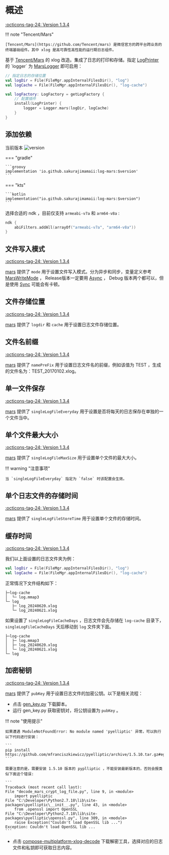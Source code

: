 # 概述

[:octicons-tag-24: Version 1.3.4](https://ave.entropy2020.cn/version/log-mars/#134)

!!! note "Tencent/Mars"

    [Tencent/Mars](https://github.com/Tencent/mars) 是微信官方的跨平台跨业务的终端基础组件。其中 xlog 是高可靠性高性能的运行期日志组件。

基于 [Tencent/Mars](https://github.com/Tencent/mars) 的 xlog 改造。集成了日志的打印和存储。指定 [LogPrinter](https://api.ave.entropy2020.cn/log/core/com.log.vastgui.core.plugin/-log-printer/index.html?query=class%20LogPrinter(val%20mConfiguration:%20LogPrinter.Configuration)) 的 `logger` 为 [MarsLogger](https://api.ave.entropy2020.cn/log/mars/com.log.vastgui.mars/index.html) 即可启用：

```kotlin
// 指定日志的存储位置
val logDir = File(FileMgr.appInternalFilesDir(), "log")
val logCache = File(FileMgr.appInternalFilesDir(), "log-cache")

val logFactory: LogFactory = getLogFactory {
    // 配置插件
    install(LogPrinter) {
        logger = Logger.mars(logDir, logCache)
    }
}
```

## 添加依赖

当前版本 ![version](https://img.shields.io/maven-central/v/io.github.sakurajimamaii/log-mars)

=== "gradle"

    ```groovy
    implementation 'io.github.sakurajimamaii:log-mars:$version'
    ```

=== "kts"

    ```kotlin
    implementation("io.github.sakurajimamaii:log-mars:$version")
    ```

选择合适的 ndk ，目前仅支持 `armeabi-v7a` 和 `arm64-v8a` :

```kotlin
ndk { 
    abiFilters.addAll(arrayOf("armeabi-v7a", "arm64-v8a")) 
}
```

## 文件写入模式

[:octicons-tag-24: Version 1.3.4](https://ave.entropy2020.cn/version/log-mars/#134)

[mars](https://api.ave.entropy2020.cn/log/mars/com.log.vastgui.mars/mars.html) 提供了 `mode` 用于设置文件写入模式。分为异步和同步，变量定义参考 [MarsWriteMode](https://api.ave.entropy2020.cn/log/mars/com.log.vastgui.mars.base/-mars-write-mode/index.html) ， Release版本一定要用 [Async](https://api.ave.entropy2020.cn/log/mars/com.log.vastgui.mars.base/-mars-write-mode/-async/index.html) ， Debug 版本两个都可以，但是使用 [Sync](https://api.ave.entropy2020.cn/log/mars/com.log.vastgui.mars.base/-mars-write-mode/-sync/index.html) 可能会有卡顿。

## 文件存储位置

[:octicons-tag-24: Version 1.3.4](https://ave.entropy2020.cn/version/log-mars/#134)

[mars](https://api.ave.entropy2020.cn/log/mars/com.log.vastgui.mars/mars.html) 提供了 `logdir` 和 `cache` 用于设置日志文件存储位置。

## 文件名前缀

[:octicons-tag-24: Version 1.3.4](https://ave.entropy2020.cn/version/log-mars/#134)

[mars](https://api.ave.entropy2020.cn/log/mars/com.log.vastgui.mars/mars.html) 提供了 `namePreFix` 用于设置日志文件名的前缀，例如该值为 TEST ，生成的文件名为：TEST_20170102.xlog。

## 单一文件保存

[:octicons-tag-24: Version 1.3.4](https://ave.entropy2020.cn/version/log-mars/#134)

[mars](https://api.ave.entropy2020.cn/log/mars/com.log.vastgui.mars/mars.html) 提供了 `singleLogFileEveryday` 用于设置是否将每天的日志保存在单独的一个文件当中。

## 单个文件最大大小

[:octicons-tag-24: Version 1.3.4](https://ave.entropy2020.cn/version/log-mars/#134)

[mars](https://api.ave.entropy2020.cn/log/mars/com.log.vastgui.mars/mars.html) 提供了 `singleLogFileMaxSize` 用于设置单个文件的最大大小。

!!! warning "注意事项"

    当 `singleLogFileEveryday` 指定为 `false` 时该配置会生效。

## 单个日志文件的存储时间

[:octicons-tag-24: Version 1.3.4](https://ave.entropy2020.cn/version/log-mars/#134)

[mars](https://api.ave.entropy2020.cn/log/mars/com.log.vastgui.mars/mars.html) 提供了 `singleLogFileStoreTime` 用于设置单个文件的存储时间。

## 缓存时间

[:octicons-tag-24: Version 1.3.4](https://ave.entropy2020.cn/version/log-mars/#134)

我们以上面设置的日志文件夹为例：

```kotlin
val logDir = File(FileMgr.appInternalFilesDir(), "log")
val logCache = File(FileMgr.appInternalFilesDir(), "log-cache")
```

正常情况下文件结构如下：

```
├─log-cache
│  └─ log.mmap3
└─ log
   ├─ log_20240620.xlog
   └─ log_20240621.xlog
```

如果设置了 `singleLogFileCacheDays` ，日志文件会先存储在 `log-cache` 目录下，`singleLogFileCacheDays` 天后移动到 `log` 文件夹下面。

```
├─log-cache
│  ├─ log.mmap3
│  ├─ log_20240620.xlog
│  └─ log_20240621.xlog
└─ log
```

## 加密秘钥

[:octicons-tag-24: Version 1.3.4](https://ave.entropy2020.cn/version/log-mars/#134)

[mars](https://api.ave.entropy2020.cn/log/mars/com.log.vastgui.mars/mars.html) 提供了 `pubKey` 用于设置日志文件的加密公钥。以下是相关流程：

- 点击 [gen_key.py](https://github.com/Tencent/mars/blob/2b0aa80ad83a50521bb651c8ca5dc6b25bd0125d/mars/xlog/crypt/gen_key.py) 下载脚本。
- 运行 gen_key.py 获取密钥对，将公钥设置为 `pubKey` 。

!!! note "使用提示"

    如果遭遇 ModuleNotFoundError: No module named 'pyelliptic' 异常，可以执行以下代码进行安装：

    ```
    pip install https://github.com/mfranciszkiewicz/pyelliptic/archive/1.5.10.tar.gz#egg=pyelliptic
    ```

    需要注意的是，需要安装 1.5.10 版本的 pyplliptic ，不能安装最新版本的，否则会报类似下面这个错误:

    ```
    Traceback (most recent call last):
    File "decode_mars_crypt_log_file.py", line 9, in <module>
        import pyelliptic
    File "C:\Developer\Python2.7.18\lib\site-packages\pyelliptic\__init__.py", line 43, in <module>
        from .openssl import OpenSSL
    File "C:\Developer\Python2.7.18\lib\site-packages\pyelliptic\openssl.py", line 309, in <module>
        raise Exception("Couldn't load OpenSSL lib ...")
    Exception: Couldn't load OpenSSL lib ...
    ```

- 点击 [compose-multiplatform-xlog-decode](https://github.com/leavesCZY/compose-multiplatform-xlog-decode/releases/tag/v1.0.0) 下载解密工具，选择对应的日志文件和私钥即可获取日志内容。
